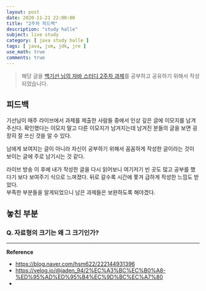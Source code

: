 ```yaml
---
layout: post
date: 2020-11-21 22:00:00
title: "2주차 피드백"
description: "study halle"
subject: live study
category: [ java study halle ]
tags: [ java, jvm, jdk, jre ]
use_math: true
comments: true
---
```


> 해당 글을 [백기선 님의 자바 스터디 2주차 과제](https://github.com/whiteship/live-study/issues/2)를 공부하고 공유하기 위해서 작성되었습니다.

## 피드백

기선님이 매주 라이브에서 과제를 제출한 사람들 중에서 인상 깊은 글에 이모지를 남겨주신다. 확인했다는 이모지 말고 다른 이모지가 남겨지는데 남겨진 분들의 글을 보면 굉장히 잘 쓰신 것을 알 수 있다.

남에게 보여지는 글이 아니라 자신이 공부하기 위해서 꼼꼼하게 작성한 글이라는 것이 보이는 글에 주로 남기시는 것 같다.

라이브 방송 이 후에 내가 작성한 글을 다시 읽어보니 여기저기 빈 곳도 많고 공부를 했다기 보다 보여주기 식으로 느껴졌다. 뒤로 갈수록 시간에 쫓겨 급하게 작성한 느낌도 받았다.  
부족한 부분들을 알게되었으니 남은 과제들은 보완하도록 해야겠다.

## 놓친 부분

### Q. 자료형의 크기는 왜 그 크기인가?

<b> </b>


---
**Reference**
+ <https://blog.naver.com/hsm622/222144931396>
+ <https://velog.io/@jaden_94/2%EC%A3%BC%EC%B0%A8-%ED%95%AD%ED%95%B4%EC%9D%BC%EC%A7%80>
+
